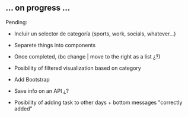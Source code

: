 ## ... on progress ...

Pending: 

- Incluir un selector de categoría (sports, work, socials, whatever...)
- Separete things into components


- Once completed, (bc change | move to the right as a list ¿?)
- Posibility of filtered visualization based on category


- Add Bootstrap
- Save info on an API ¿?
- Posibility of adding task to other days + bottom messages "correctly added"
